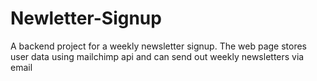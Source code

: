 # Newletter-Signup
A backend project for a weekly newsletter signup. The web page stores user data using mailchimp api and can send out weekly newsletters via email 
